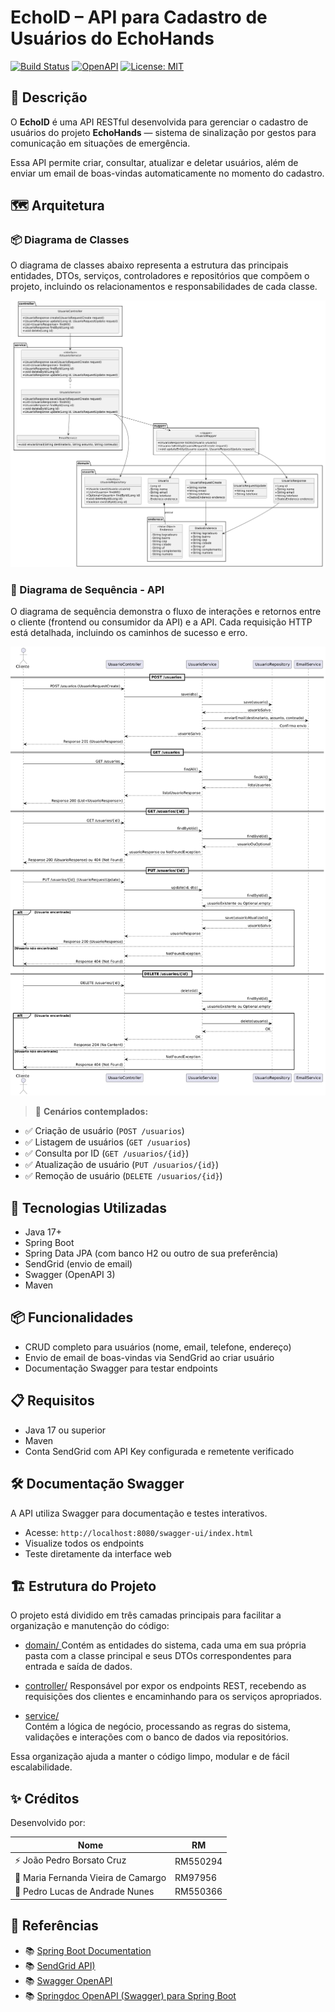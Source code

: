 # EchoID – API para Cadastro de Usuários do EchoHands

[![Build Status](https://img.shields.io/badge/build-passing-brightgreen)](https://github.com/seuusuario/EchoID/actions)
[![OpenAPI](https://img.shields.io/badge/OpenAPI-Swagger-blue)](http://localhost:8080/swagger-ui.html)
[![License: MIT](https://img.shields.io/badge/license-MIT-green)](LICENSE)

## 🚀 Descrição

O **EchoID** é uma API RESTful desenvolvida para gerenciar o cadastro de usuários do projeto **EchoHands** — sistema de sinalização por gestos para comunicação em situações de emergência.

Essa API permite criar, consultar, atualizar e deletar usuários, além de enviar um email de boas-vindas automaticamente no momento do cadastro.

## 🗺️ Arquitetura
### 📦 Diagrama de Classes

O diagrama de classes abaixo representa a estrutura das principais entidades, DTOs, serviços, controladores e repositórios que compõem o projeto, incluindo os relacionamentos e responsabilidades de cada classe.

![Diagrama de Classes](./img/diagrama-de-classe.png)

### 🔄 Diagrama de Sequência - API

O diagrama de sequência demonstra o fluxo de interações e retornos entre o cliente (frontend ou consumidor da API) e a API. Cada requisição HTTP está detalhada, incluindo os caminhos de sucesso e erro.

![Diagrama de Sequência](./img/diagrama-de-sequencia.png)

> 📜 **Cenários contemplados:**
- ✅ Criação de usuário (`POST /usuarios`)
- ✅ Listagem de usuários (`GET /usuarios`)
- ✅ Consulta por ID (`GET /usuarios/{id}`)
- ✅ Atualização de usuário (`PUT /usuarios/{id}`)
- ✅ Remoção de usuário (`DELETE /usuarios/{id}`)

## 🧰  Tecnologias Utilizadas

- Java 17+
- Spring Boot
- Spring Data JPA (com banco H2 ou outro de sua preferência)
- SendGrid (envio de email)
- Swagger (OpenAPI 3)
- Maven


## 📦 Funcionalidades

- CRUD completo para usuários (nome, email, telefone, endereço)
- Envio de email de boas-vindas via SendGrid ao criar usuário
- Documentação Swagger para testar endpoints

## 📋 Requisitos

- Java 17 ou superior
- Maven
- Conta SendGrid com API Key configurada e remetente verificado

## 🛠️ Documentação Swagger
A API utiliza Swagger para documentação e testes interativos.
- Acesse: `http://localhost:8080/swagger-ui/index.html`
- Visualize todos os endpoints
- Teste diretamente da interface web

## 🏗️ Estrutura do Projeto

O projeto está dividido em três camadas principais para facilitar a organização e manutenção do código:

- [domain/ ](./src/main/java/com/echohands/api/EchoID/domain) 
  Contém as entidades do sistema, cada uma em sua própria pasta com a classe principal e seus DTOs correspondentes para entrada e saída de dados.

- [controller/](./src/main/java/com/echohands/api/EchoID/controller) 
  Responsável por expor os endpoints REST, recebendo as requisições dos clientes e encaminhando para os serviços apropriados.

- [service/](./src/main/java/com/echohands/api/EchoID/service)  
  Contém a lógica de negócio, processando as regras do sistema, validações e interações com o banco de dados via repositórios.

Essa organização ajuda a manter o código limpo, modular e de fácil escalabilidade.


## ✨ Créditos

Desenvolvido por:

  | Nome          | RM       |
|----------------|----------|
| ⚡ João Pedro Borsato Cruz | RM550294  |
| 💫 Maria Fernanda Vieira de Camargo | RM97956  |
| 🚀 Pedro Lucas de Andrade Nunes | RM550366  |

## 🚩 Referências

- 📚 [Spring Boot Documentation](https://spring.io/projects/spring-boot)
- 📚 [SendGrid API)](https://www.twilio.com/docs/sendgrid)
- 📚 [Swagger OpenAPI](https://swagger.io/specification/)
- 📚 [Springdoc OpenAPI (Swagger) para Spring Boot](https://springdoc.org/)  

